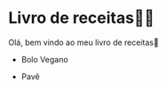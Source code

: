 # Livro de receitas:man_cook:



Olá, bem vindo ao meu livro de receitas:book:

- Bolo Vegano

- Pavê

  

  

  

  

